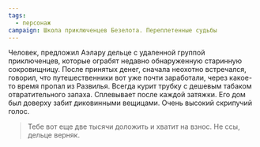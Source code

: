 ```yaml
---
tags:
  - персонаж
campaign: Школа приключенцев Безелота. Переплетенные судьбы
---
```


Человек, предложил Аэлару дельце с удаленной группой приключенцев, которые ограбят недавно обнаруженную старинную сокровищницу. После принятых денег, сначала неохотно встречался, говорил, что путешественники вот уже почти заработали, через какое-то время пропал из Развилья. Всегда курит трубку с дешевым табаком отвратительного запаха. Сплевывает после каждой затяжки. Его дом был доверху забит диковинными вещицами. Очень высокий скрипучий голос.

> Тебе вот еще две тысячи доложить и хватит на взнос. Не ссы, дельце верняк.